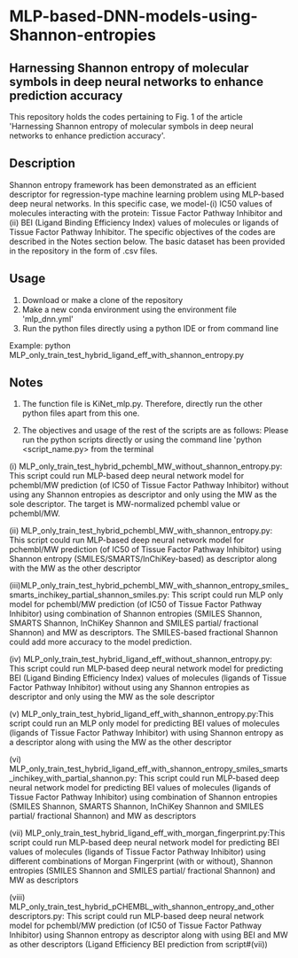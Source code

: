 # MLP-based-DNN-models-using-Shannon-entropies

Harnessing Shannon entropy of molecular symbols in deep neural networks to enhance prediction accuracy
------------------------------------------------------------------------------------------------------
This repository holds the codes pertaining to Fig. 1 of the article 'Harnessing Shannon entropy of molecular symbols in deep neural networks to enhance prediction accuracy'.

Description
-----------
Shannon entropy framework has been demonstrated as an efficient descriptor for regression-type machine learning problem using MLP-based deep neural networks. In this specific case, we model-(i) IC50 values of molecules interacting with the protein: Tissue Factor Pathway Inhibitor and (ii) BEI (Ligand Binding Efficiency Index) values of molecules or ligands of Tissue Factor Pathway Inhibitor. The specific objectives of the codes are described in the Notes section below. The basic dataset has been provided in the repository in the form of .csv files.

Usage
-----
1. Download or make a clone of the repository
2. Make a new conda environment using the environment file 'mlp_dnn.yml'
3. Run the python files directly using a python IDE or from command line

Example: python MLP_only_train_test_hybrid_ligand_eff_with_shannon_entropy.py

Notes
-----
1. The function file is KiNet_mlp.py. Therefore, directly run the other python files apart from this one.

2. The objectives and usage of the rest of the scripts are as follows: Please run the python scripts directly or using the command line 'python <script_name.py> from the terminal

(i) MLP_only_train_test_hybrid_pchembl_MW_without_shannon_entropy.py: This script could run MLP-based deep neural network model for pchembl/MW prediction (of IC50 of Tissue Factor Pathway Inhibitor) without using any Shannon entropies as descriptor and only using the MW as the sole descriptor. The target is MW-normalized pchembl value or pchembl/MW.

(ii) MLP_only_train_test_hybrid_pchembl_MW_with_shannon_entropy.py: This script could run MLP-based deep neural network model for pchembl/MW prediction (of IC50 of Tissue Factor Pathway Inhibitor) using Shannon entropy (SMILES/SMARTS/InChiKey-based) as descriptor along with the MW as the other descriptor

(iii)MLP_only_train_test_hybrid_pchembl_MW_with_shannon_entropy_smiles_smarts_inchikey_partial_shannon_smiles.py: This script could run MLP only model for pchembl/MW prediction (of IC50 of Tissue Factor Pathway Inhibitor) using combination of Shannon entropies (SMILES Shannon, SMARTS Shannon, InChiKey Shannon and SMILES partial/ fractional Shannon) and MW as descriptors. The SMILES-based fractional Shannon could add more accuracy to the model prediction.

(iv) MLP_only_train_test_hybrid_ligand_eff_without_shannon_entropy.py: This script could run MLP-based deep neural network model for predicting BEI (Ligand Binding Efficiency Index) values of molecules (ligands of Tissue Factor Pathway Inhibitor) without using any Shannon entropies as descriptor and only using the MW as the sole descriptor

(v) MLP_only_train_test_hybrid_ligand_eff_with_shannon_entropy.py:This script could run an MLP only model for predicting BEI values of molecules (ligands of Tissue Factor Pathway Inhibitor) with using Shannon entropy as a descriptor along with using the MW as the other descriptor

(vi) MLP_only_train_test_hybrid_ligand_eff_with_shannon_entropy_smiles_smarts_inchikey_with_partial_shannon.py: This script could run MLP-based deep neural network model for predicting BEI values of molecules (ligands of Tissue Factor Pathway Inhibitor) using combination of Shannon entropies (SMILES Shannon, SMARTS Shannon, InChiKey Shannon and SMILES partial/ fractional Shannon) and MW as descriptors

(vii) MLP_only_train_test_hybrid_ligand_eff_with_morgan_fingerprint.py:This script could run MLP-based deep neural network model for predicting BEI values of molecules (ligands of Tissue Factor Pathway Inhibitor) using different combinations of Morgan Fingerprint (with or without), Shannon entropies (SMILES Shannon and SMILES partial/ fractional Shannon) and MW as descriptors 

(viii) MLP_only_train_test_hybrid_pCHEMBL_with_shannon_entropy_and_other descriptors.py: This script could run MLP-based deep neural network model for pchembl/MW prediction (of IC50 of Tissue Factor Pathway Inhibitor) using Shannon entropy as descriptor along with using BEI and MW as other descriptors (Ligand Efficiency BEI prediction from script#(vii)) 
